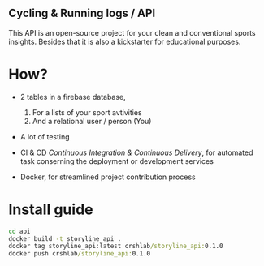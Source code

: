 ## Cycling & Running logs / API
This API is an open-source project for your clean and conventional sports insights. Besides that it is also a kickstarter for educational purposes.

# How?
- 2 tables in a firebase database, 
    1. For a lists of your sport avtivities
    2. And a relational user / person (You)

- A lot of testing

- CI & CD *Continuous Integration & Continuous Delivery*, for automated task conserning the deployment or development services

- Docker, for streamlined project contribution process
# Install guide

```cmd
cd api
docker build -t storyline_api . 
docker tag storyline_api:latest crshlab/storyline_api:0.1.0
docker push crshlab/storyline_api:0.1.0
```

